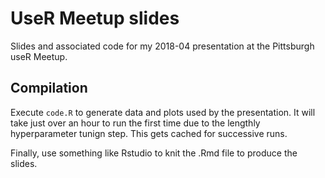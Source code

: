 # UseR Meetup slides

Slides and associated code for my 2018-04 presentation at the Pittsburgh useR Meetup.

## Compilation

Execute `code.R` to generate data and plots used by the presentation. It will take just over an hour to run
the first time due to the lengthly hyperparameter tunign step. This gets cached for successive runs.

Finally, use something like Rstudio to knit the .Rmd file to produce the slides.